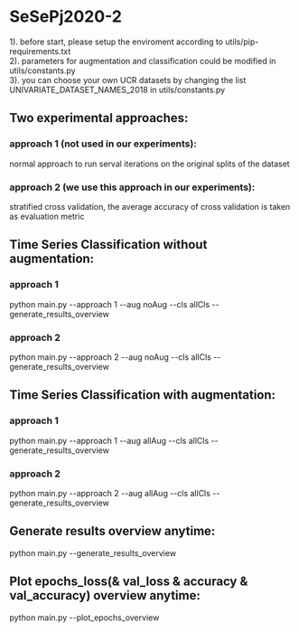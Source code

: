 # SeSePj2020-2
1). before start, please setup the enviroment according to utils/pip-requirements.txt
<br>
2). parameters for augmentation and classification could be modified in utils/constants.py <br>
3). you can choose your own UCR datasets by changing the list UNIVARIATE_DATASET_NAMES_2018 in utils/constants.py <br>
## Two experimental approaches:
### approach 1 (not used in our experiments): 
normal approach to run serval iterations on the original splits of the dataset
<br>
### approach 2 (we use this approach in our experiments): 
stratified cross validation, the average accuracy of cross validation is taken as evaluation metric
<br>
## Time Series Classification without augmentation:
### approach 1
python main.py --approach 1 --aug noAug --cls allCls --generate_results_overview<br>
### approach 2
python main.py --approach 2 --aug noAug --cls allCls --generate_results_overview<br>
## Time Series Classification with augmentation:
### approach 1
python main.py --approach 1 --aug allAug --cls allCls --generate_results_overview<br>
### approach 2
python main.py --approach 2 --aug allAug --cls allCls --generate_results_overview<br>
## Generate results overview anytime:
python main.py --generate_results_overview<br>
## Plot epochs_loss(& val_loss & accuracy & val_accuracy) overview anytime:
python main.py --plot_epochs_overview<br>
